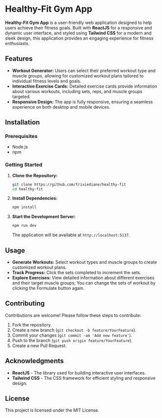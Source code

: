 # Healthy-Fit Gym App

**Healthy-Fit Gym App** is a user-friendly web application designed to help users achieve their fitness goals. Built with **ReactJS** for a responsive and dynamic user interface, and styled using **Tailwind CSS** for a modern and sleek design, this application provides an engaging experience for fitness enthusiasts.

## Features

- **Workout Generator:** Users can select their preferred workout type and muscle groups, allowing for customized workout plans tailored to individual fitness levels and goals.
- **Interactive Exercise Cards:** Detailed exercise cards provide information about various workouts, including sets, reps, and muscle groups targeted.
- **Responsive Design:** The app is fully responsive, ensuring a seamless experience on both desktop and mobile devices.

## Installation

### Prerequisites

- Node.js
- npm

### Getting Started

1. **Clone the Repository:**

    ```bash
    git clone https://github.com/trixiediane/healthy-fit
    cd healthy-fit
    ```

2. **Install Dependencies:**

    ```bash
    npm install
    ```

3. **Start the Development Server:**

    ```bash
    npm run dev
    ```

    The application will be available at `http://localhost:5137`.

## Usage

- **Generate Workouts:** Select workout types and muscle groups to create customized workout plans.
- **Track Progress:** Click the sets completed to increment the sets.
- **Explore Exercises:** View detailed information about different exercises and their target muscle groups; You can change the sets of workout by clicking the Formulate button again.

## Contributing

Contributions are welcome! Please follow these steps to contribute:

1. Fork the repository.
2. Create a new branch (`git checkout -b feature/YourFeature`).
3. Commit your changes (`git commit -am 'Add new feature'`).
4. Push to the branch (`git push origin feature/YourFeature`).
5. Create a new Pull Request.

## Acknowledgments

- **ReactJS** - The library used for building interactive user interfaces.
- **Tailwind CSS** - The CSS framework for efficient styling and responsive design.

## License

This project is licensed under the MIT License.
